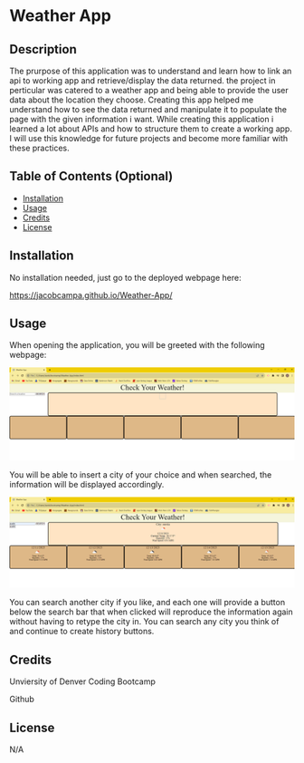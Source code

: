 # Weather App

## Description

The prurpose of this application was to understand and learn how to link an api to working app and retrieve/display the data returned. the project in perticular was catered to a weather app and being able to provide the user data about the location they choose. Creating this app helped me understand how to see the data returned and manipulate it to populate the page with the given information i want. While creating this application i learned a lot about APIs and how to structure them to create a working app. I will use this knowledge for future projects and become more familiar with these practices.

## Table of Contents (Optional)

- [Installation](#installation)
- [Usage](#usage)
- [Credits](#credits)
- [License](#license)

## Installation

No installation needed, just go to the deployed webpage here:

https://jacobcampa.github.io/Weather-App/


## Usage

When opening the application, you will be greeted with the following webpage:

![page load](assets/images/Screenshot%20(21).png)


You will be able to insert a city of your choice and when searched, the information will be displayed accordingly.

![search results](assets/images/Screenshot%20(22).png)

You can search another city if you like, and each one will provide a button below the search bar that when clicked will reproduce the information again without having to retype the city in. You can search any city you think of and continue to create history buttons.

## Credits

Unviersity of Denver Coding Bootcamp

Github

## License

N/A
